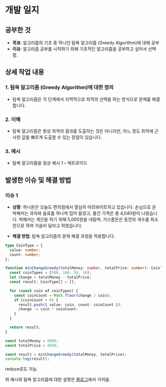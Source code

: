 # 개발 일지

## 공부한 것

- **목표**: 알고리즘의 기초 중 하나인 탐욕 알고리즘 (Greedy Algorithm)에 대해 공부
- **이유**: 알고리즘 공부를 시작하기 위해 기초적인 알고리즘을 공부하고 싶어서 선택함.

## 상세 작업 내용

### 1. 탐욕 알고리즘 (Greedy Algorithm)에 대한 정의

- 탐욕 알고리즘은 각 단계에서 지역적으로 최적의 선택을 하는 방식으로 문제를 해결합니다.

### 2. 이해

- 탐욕 알고리즘은 항상 최적의 결과를 도출하는 것은 아니지만, 어느 정도 최적에 근사한 값을 빠르게 도출할 수 있는 장점이 있습니다.

### 3. 예시

- 탐욕 알고리즘을 일상 예시 1 – 매트로이드

## 발생한 이슈 및 해결 방법

### 이슈 1

- **상황**: 하나몬은 오늘도 편의점에서 열심히 아르바이트하고 있습니다.
  손님으로 온 박해커는 과자와 음료를 하나씩 집어 들었고, 물건 가격은 총 4,040원이 나왔습니다.
  박해커는 계산을 하기 위해 5,000원을 내밀며, 거스름돈은 동전의 개수를 최소한으로 하여 거슬러 달라고 하였습니다.

- **해결 방법**: 탐욕 알고리즘의 문제 해결 과정을 적용합니다.

```ts
type CoinType = {
  value: number;
  count: number;
};

function minChangeGreedy(totalMoney: number, totalPrice: number): CoinType[] {
  const coinTypes = [500, 100, 50, 10];
  let change = totalMoney - totalPrice;
  const result: CoinType[] = [];

  for (const coin of coinTypes) {
    const coinCount = Math.floor(change / coin);
    if (coinCount > 0) {
      result.push({ value: coin, count: coinCount });
      change -= coin * coinCount;
    }
  }

  return result;
}

const totalMoney = 5000;
const totalPrice = 4040;

const result = minChangeGreedy(totalMoney, totalPrice);
console.log(result);
```

reduce로도 가능.

위 예시와 탐욕 알고리즘에 대한 설명은 [블로그](https://hanamon.kr/%EC%95%8C%EA%B3%A0%EB%A6%AC%EC%A6%98-%ED%83%90%EC%9A%95%EC%95%8C%EA%B3%A0%EB%A6%AC%EC%A6%98-greedy-algorithm/)에서 가져옴.
